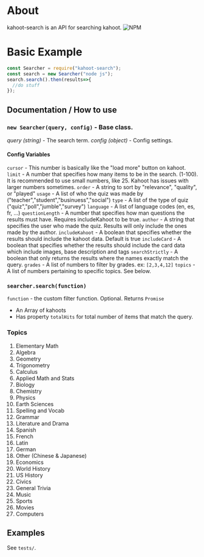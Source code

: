 # About
kahoot-search is an API for searching kahoot.
![NPM](https://nodei.co/npm/kahoot-search.png)

# Basic Example
```js
const Searcher = require("kahoot-search");
const search = new Searcher("node js");
search.search().then(results=>{
  //do stuff
});
```

## Documentation / How to use
### `new Searcher(query, config)` - Base class.
*query (string)* - The search term.
*config (object)* - Config settings.
#### Config Variables
`cursor` - This number is basically like the "load more" button on kahoot.
`limit` - A number that specifies how many items to be in the search. (1-100). It is recommended to use small numbers, like 25. Kahoot has issues with larger numbers sometimes.
`order` - A string to sort by "relevance", "quality", or "played"
`usage` - A list of who the quiz was made by ("teacher","student","businuess","social")
`type` - A list of the type of quiz ("quiz","poll","jumble","survey")
`language` - A list of language codes (en, es, fr, ...)
`questionLength` - A number that specifies how man questions the results must have. Requires includeKahoot to be true.
`author` - A string that specifies the user who made the quiz. Results will only include the ones made by the author.
`includeKahoot` - A boolean that specifies whether the results should include the kahoot data. Default is true
`includeCard` - A boolean that specifies whether the results should include the card data which include images, base description and tags
`searchStrictly` -  A boolean that only returns the results where the names exactly match the query.
`grades` - A list of numbers to filter by grades. ex: `[2,3,4,12]`
`topics` - A list of numbers pertaining to specific topics. See below.

### `searcher.search(function)`
`function` - the custom filter function. Optional.
Returns `Promise`
- An Array of kahoots
- Has property `totalHits` for total number of items that match the query.

### Topics
1. Elementary Math
2. Algebra
3. Geometry
4. Trigonometry
5. Calculus
6. Applied Math and Stats
7. Biology
8. Chemistry
9. Physics
10. Earth Sciences
11. Spelling and Vocab
12. Grammar
13. Literature and Drama
14. Spanish
15. French
16. Latin
17. German
18. Other (Chinese & Japanese)
19. Economics
20. World History
21. US History
22. Civics
23. General Trivia
24. Music
25. Sports
26. Movies
27. Computers

## Examples
See `tests/`.
